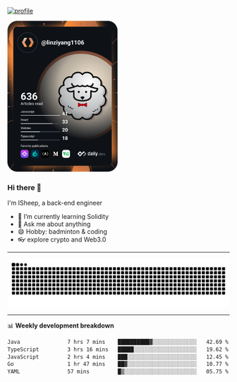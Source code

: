 [![profile](https://user-images.githubusercontent.com/54968314/208005045-e4b42f3b-833d-4242-bfcc-e764865553a2.svg)](https://www.calligrapher.ai/)

<a href="https://app.daily.dev/linziyang1106"><img src="/devcard.png" width="250" alt="ISheep's Dev Card"/></a>

### Hi there 🐏

I'm ISheep, a back-end engineer

- 🔭 I’m currently learning Solidity
- 💬 Ask me about anything
- 😄 Hobby: badminton & coding
- 👓 explore crypto and Web3.0

-------

![](https://raw.githubusercontent.com/ISheepp/ISheepp/output/github-contribution-grid-snake.svg)

-------

📊 **Weekly development breakdown**
<!--START_SECTION:waka-->

```txt
Java               7 hrs 7 mins    ██████████▓░░░░░░░░░░░░░░   42.69 %
TypeScript         3 hrs 16 mins   █████░░░░░░░░░░░░░░░░░░░░   19.62 %
JavaScript         2 hrs 4 mins    ███░░░░░░░░░░░░░░░░░░░░░░   12.45 %
Go                 1 hr 47 mins    ██▓░░░░░░░░░░░░░░░░░░░░░░   10.77 %
YAML               57 mins         █▒░░░░░░░░░░░░░░░░░░░░░░░   05.75 %
```

<!--END_SECTION:waka-->

